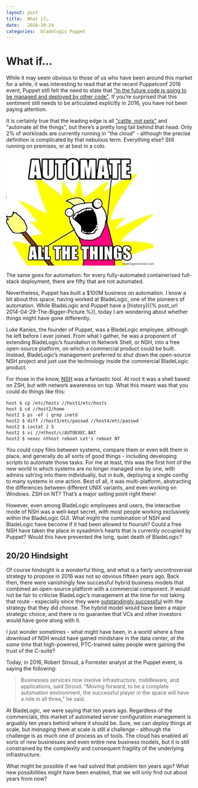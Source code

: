 ```yaml
---
layout: post
title:  What if… 
date:   2016-10-24 
categories:  bladelogic Puppet 
---
```


# What if…


While it may seem obvious to those of us who have been around this market for a while, it was interesting to read that at the recent Puppetconf 2016 event, Puppet still felt the need to state that ["In the future code is going to be managed and deployed by other code"](http://www.theregister.co.uk/2016/10/21/puppetconf_2016/ "Puppet shows its hand: All your software is belong to us"). If you’re surprised that this sentiment still needs to be articulated explicitly in 2016, you have not been paying attention.

It is certainly true that the leading edge is all ["cattle, not pets"](http://www.slideshare.net/randybias/pets-vs-cattle-the-elastic-cloud-story "Pets vs. Cattle: The Elastic Cloud Story") and "automate all the things", but there’s a pretty long tail behind that head. Only 2% of workloads are currently running in "the cloud" - although the precise definition is complicated by that nebulous term. Everything else? Still running on premises, or at best in a colo.

![](/images/unknown_filename.478.jpeg)

The same goes for automation: for every fully-automated containerised full-stack deployment, there are fifty that are not automated.

Nevertheless, Puppet has built a $100M business on automation. I know a bit about this space, having worked at BladeLogic, one of the pioneers of automation. While BladeLogic and Puppet have a [history]({% post_url 2014-04-29-The-Bigger-Picture %}), today I am wondering about whether things might have gone differently.

Luke Kanies, the founder of Puppet, was a BladeLogic employee, although he left before I ever joined. From what I gather, he was a proponent of extending BladeLogic’s foundation in Network Shell, or NSH, into a free open-source platform, on which a commercial product could be built. Instead, BladeLogic’s management preferred to shut down the open-source NSH project and just use the technology inside the commercial BladeLogic product.

For those in the know, [NSH](http://www.fredshack.com/docs/networkshell.html) was a fantastic tool. At root it was a shell based on ZSH, but with network awareness on top. What this meant was that you could do things like this:

```
host $ cp /etc/hosts //host1/etc/hosts
host $ cd //host2/home
host2 $ ps -ef | grep inetd
host2 $ diff //host3/etc/passwd //host4/etc/passwd
host2 $ iostat 2 5
host2 $ vi //nthost/c/AUTOEXEC.BAT
host2 $ nexec nthost reboot Let's reboot NT
```

You could copy files between systems, compare them or even edit them in place, and generally do all sorts of good things - including developing scripts to automate those tasks. For me at least, this was the first hint of the new world in which systems are no longer managed one by one, with admins ssh’ing into them individually, but in bulk, deploying a single config to many systems in one action. Best of all, it was multi-platform, abstracting the differences between different UNIX variants, and even working on Windows. ZSH on NT? That’s a major selling point right there!

However, even among BladeLogic employees and users, the interactive mode of NSH was a well-kept secret, with most people working exclusively within the BladeLogic GUI. What might the combination of NSH and BladeLogic have become if it had been allowed to flourish? Could a free NSH have taken the place in sysadmin’s hearts that is currently occupied by Puppet? Would this have prevented the long, quiet death of BladeLogic?

## 20/20 Hindsight

Of course hindsight is a wonderful thing, and what is a fairly uncontroversial strategy to propose in 2016 was not so obvious fifteen years ago. Back then, there were vanishingly few successful hybrid business models that combined an open-source platform with a commercial component. It would not be fair to criticise BladeLogic’s management at the time for not taking that route - especially since they were [outstandingly successful](http://www.datacenterknowledge.com/archives/2008/03/17/bmc-buys-bladelogic-for-800-million/ "BMC Buys BladeLogic for $800 Million") with the strategy that they did choose. The hybrid model would have been a major strategic choice, and there is no guarantee that VCs and other investors would have gone along with it.

I just wonder sometimes - what might have been, in a world where a free download of NSH would have gained mindshare in the data center, *at the same time* that high-powered, PTC-trained sales people were gaining the trust of the C-suite?

Today, in 2016, Robert Stroud, a Forrester analyst at the Puppet event, is saying the following:

> Businesses services now involve infrastructure, middleware, and applications, said Stroud. "Moving forward, to be a complete automation environment, the successful player in the space will have a role in all three," he said.

At BladeLogic, we were saying that ten years ago. Regardless of the commercials, this market of automated server configuration management is arguably ten years behind where it should be. Sure, we can *deploy* things at scale, but *managing* them at scale is still a challenge - although the challenge is as much one of process as of tools. The cloud has enabled all sorts of new businesses and even entire new business models, but it is still constrained by the complexity and consequent fragility of the underlying infrastructure.

What might be possible if we had solved that problem ten years ago? What new possibilities might have been enabled, that we will only find out about years from now?